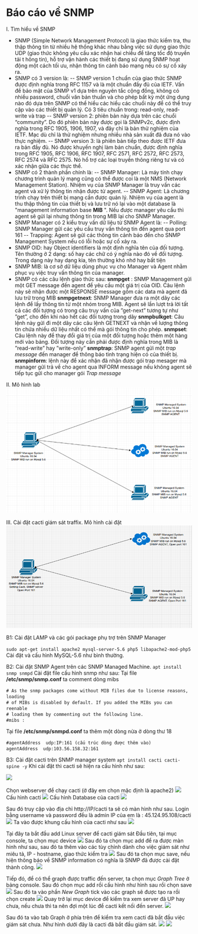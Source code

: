 Báo cáo về SNMP
==========

I. Tìm hiểu về SNMP
- SNMP (Simple Network Management Protocol) là giao thức kiểm tra, thu thập thông tin từ nhiều hệ thống khác nhau bằng việc sử dụng giao thức UDP (giao thức không yêu cầu xác nhận hai chiều để tăng tốc độ truyền tải t hông tin), hỗ trợ vận hành các thiết bị đang sử dụng SNMP hoạt động một cách tối ưu, nhận thông tin cảnh báo mạng nếu có sự cố xảy ra.
- SNMP có 3 version là:
-- SNMP version 1 chuẩn của giao thức SNMP được định nghĩa trong RFC 1157 và là một chuẩn đầy đủ của IETF. Vấn đề bảo mật của SNMP v1 dựa trên nguyên tắc cộng đồng, không có nhiều password, chuổi văn bản thuần và cho phép bất kỳ một ứng dụng nào đó dựa trên SNMP có thể hiểu các hiểu các chuổi này để có thể truy cập vào các thiết bị quản lý. Có 3 tiêu chuẩn trong: read-only, read-write và trap
-- SNMP version 2: phiên bản này dựa trên các chuổi “community”. Do đó phiên bản này được gọi là SNMPv2c, được định nghĩa trong RFC 1905, 1906, 1907, và đây chỉ là bản thử nghiệm của IETF. Mạc dù chỉ là thử nghiệm nhưng nhiều nhà sản xuất đã đưa nó vào thực nghiệm.
-- SNMP version 3: là phiên bản tiếp theo được IETF đưa ra bản đầy đủ. Nó được khuyến nghị làm bản chuẩn, được định nghĩa trong RFC 1905, RFC 1906, RFC 1907, RFC 2571, RFC 2572, RFC 2573, RFC 2574 và RFC 2575. Nó hổ trợ các loại truyền thông riêng tư và có xác nhận giữa các thực thể.
- SNMP có 2 thành phần chính là:
-- SNMP Manager: Là máy tính chạy chương trình quản lý mạng cũng có thể được coi là một NMS (Network Management Station). Nhiệm vụ của SNMP Manager là truy vấn các agent và  xử lý thông tin nhận được từ agent.
-- SNMP Agent: Là chương trình chạy trên thiết bị mạng cần được quản lý. Nhiệm vụ của agent là thu thập thông tin của thiết bị và lưu trữ nó lại vào một database là "management information base **MIB** ". Nếu được manager yêu cầu thì agent sẽ gửi lại nhưng thông tin trong MIB lại cho SNMP Manager.
- SNMP Manager có 2 kiểu truy vấn dữ liệu từ SNMP Agent là:
-- Polling: SNMP Manager gửi các yêu cầu truy vấn thông tin đến agent qua port 161
-- Trapping: Agent sẽ gửi các thông tin cảnh báo đến cho SNMP Management System nếu có lỗi hoặc sự cố xảy ra.
- SNMP OID: hay Object identifiers là một định nghĩa tên của đối tượng.
 Tên thường ở 2 dạng: số hay các chữ có ý nghĩa nào đó về đối tượng. Trong dạng này hay dạng kia, tên thường khó nhớ hay bất tiện
 - SNMP MIB: là cơ sở dữ liệu dùng phục vụ cho Manager và Agent nhằm phục vụ việc truy vấn thông tin của manager.
- SNMP có các câu lệnh giao thức sau:
**snmpget** : SNMP Management gửi một GET message đến agent để yêu cầu một giá trị của OID. Câu lệnh này sẽ nhận được một RESPONSE message gồm các data mà agent đã lưu trữ trong MIB
**snmpgetnext**: SNMP Manager đưa ra một dãy các lệnh để lấy thông tin từ một nhóm trong MIB. Agent sẽ lần lượt trả lời tất cả các đối tượng có trong câu truy vấn của ”get-next” tương tự như ”get”, cho đến khi nào hết các đối tượng trong dãy
**snmpbulkget**: Câu lệnh này gửi đi một dãy các câu lệnh GETNEXT và nhận về lượng thông tin chứa nhiều dữ liệu nhất có thể mà gói thông tin cho phép.
**snmpset**: Câu lệnh này để thay đổi giá trị của một đối tượng hoặc thêm một hàng mới vào bảng. Đối tượng này cần phải được định nghĩa trong MIB là ”read-write” hay ”write-only”
**snmptrap**: SNMP agent gửi một *trap message* đến manager để thông báo tình trạng hiện có của thiết bị.
**snmpinform**: lệnh này để xác nhận đã nhận được gói trap mesager mà manager gửi trả về cho agent qua INFORM message nếu không agent sẽ tiếp tục gửi cho manager gói *Trap message*

II. Mô hình lab
![](https://github.com/kidluc/SNMP-report/blob/master/7.png)

III. Cài đặt cacti giám sát traffix.
Mô hình cài đặt
![](https://github.com/kidluc/SNMP-report/blob/master/8.png)

B1: Cài đặt LAMP và các gói package phụ trợ trên SNMP Manager

``` sudo apt-get install apache2 mysql-server-5.6 php5 libapache2-mod-php5 ```
Cài đặt và cấu hình MySQL-5.6 như bình thường.

B2: Cài đặt SNMP Agent trên các SNMP Managed Machine.
``` apt install snmp snmpd ```
Cài đặt file cấu hình snmp như sau:
Tại file **/etc/snmp/snmp.conf** ta comment dòng mibs
```
# As the snmp packages come without MIB files due to license reasons, loading
# of MIBs is disabled by default. If you added the MIBs you can reenable
# loading them by commenting out the following line.
#mibs :
```

Tại file **/etc/snmp/snmpd.conf** ta thêm một dòng nừa ở dòng thư 18
```
#agentAddress  udp:IP:161 (cấu trúc dòng được thêm vào)
agentAddress  udp:103.56.158.32:161
```

B3: Cài đặt cacti trên SNMP manager system
``` apt install cacti cacti-spine -y ```
Khi cài đặt thì cacti sẽ hiện ra cấu hình như sau:

![](https://github.com/kidluc/SNMP-report/blob/master/1.png)

Chọn webserver để chạy cacti (ở đây em chọn mặc định là apache2)
![](https://github.com/kidluc/SNMP-report/blob/master/2.png)
Cấu hình cacti
![](https://github.com/kidluc/SNMP-report/blob/master/3.png)
Cấu hình Database của cacti
![](https://github.com/kidluc/SNMP-report/blob/master/4.png)

Sau đó truy cập vào địa chỉ http://IP/cacti ta sẽ có màn hình như sau. Login bằng username và password đều là admin
IP của em là : 45.124.95.108/cacti
![](https://github.com/kidluc/SNMP-report/blob/master/9.png)
Ta vào được khung cấu hình của cacti như sau
![](https://github.com/kidluc/SNMP-report/blob/master/10.png)

Tại đây ta bắt đầu add Linux server để cacti giám sát
Đầu tiên, tại mục console, ta chọn mục device
![](https://github.com/kidluc/SNMP-report/blob/master/11.png)
Sau đó ta chọn mục add để ra được màn hinh như sau, sau đó ta thêm vào các tùy chỉnh dành cho việc giám sát như miêu tả, IP - hostname, giao thức kiểm tra
![](https://github.com/kidluc/SNMP-report/blob/master/12.png)
Sau đó ta chọn mục save, nếu hiện thông báo về SNMP information có nghĩa là SNMP đã được cài đặt thành công.
![](https://github.com/kidluc/SNMP-report/blob/master/13.png)

Tiếp đó, để có thể graph được traffic đến server, ta chọn mục *Graph Tree* ở bảng console. Sau đó chọn mục add rồi cấu hình như hình sau rồi chọn save
![](https://github.com/kidluc/SNMP-report/blob/master/14.png)
Sau đó ta vào phần *New Graph* tick vào các graph sẽ được tạo ra rồi chọn create
![](https://github.com/kidluc/SNMP-report/blob/master/15.png)
Quay trở lại mục device để kiểm tra xem server đã UP hay chưa, nếu chưa thì ta nên đợi một lúc để cacti kết nối đến server.
![](https://github.com/kidluc/SNMP-report/blob/master/16.png)

Sau đó ta vào tab Graph ở phía trên để kiểm tra xem cacti đã bắt đầu việc giám sát chưa. Như hình dưới đây là cacti đã bắt đầu giám sát.
![](https://github.com/kidluc/SNMP-report/blob/master/5.png)
![](https://github.com/kidluc/SNMP-report/blob/master/6.png)

